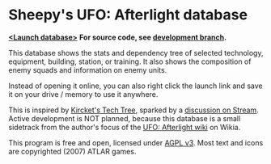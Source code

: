 Sheepy's UFO: Afterlight database
=================================

**[&lt;Launch database>](https://cdn.rawgit.com/Sheep-y/ufoafterlight-db/r20150506/index.html)**
**For source code, see [development branch](https://github.com/Sheep-y/ufoafterlight-db/tree/development).**

This database shows the stats and dependency tree of selected technology, equipment, building, station, or training.
It also shows the composition of enemy squads and information on enemy units.

Instead of opening it online, you can also right click the launch link and save it on your drive / memory to use it anywhere.

This is inspired by [Kircket's Tech Tree](http://www.irodemine.com/afterlit/), sparked by a [discussion on Stream](http://steamcommunity.com/app/237950/discussions/0/616188677801999309/#c619568793974409287).
Active development is NOT planned, because this database is a small sidetrack from the author's focus of the [UFO: Afterlight wiki](http://ufoafterblank.wikia.com/) on Wikia.

This program is free and open, licensed under [AGPL v3](http://www.gnu.org/licenses/agpl-3.0.html).
Most text and icons are copyrighted (2007) ATLAR games.